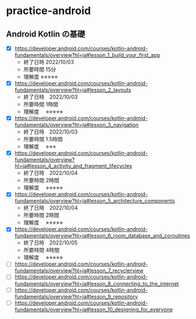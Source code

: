 # practice-android

## Android Kotlin の基礎

- [x] https://developer.android.com/courses/kotlin-android-fundamentals/overview?hl=ja#lesson_1_build_your_first_app
    - 終了日時 2022/10/03
    - 所要時間 15分
    - 理解度 ⭐︎⭐︎⭐︎⭐︎⭐︎
- [x] https://developer.android.com/courses/kotlin-android-fundamentals/overview?hl=ja#lesson_2_layouts
    - 終了日時　2022/10/03
    - 所要時間 1時間
    - 理解度 　⭐︎⭐︎⭐︎⭐︎⭐︎
- [x] https://developer.android.com/courses/kotlin-android-fundamentals/overview?hl=ja#lesson_3_navigation
    - 終了日時　2022/10/03
    - 所要時間 1.5時間
    - 理解度 　⭐︎⭐︎⭐︎
- [x] https://developer.android.com/courses/kotlin-android-fundamentals/overview?hl=ja#lesson_4_activity_and_fragment_lifecycles
    - 終了日時　2022/10/04
    - 所要時間 2時間
    - 理解度 　⭐︎⭐︎⭐︎⭐︎⭐︎
- [x] https://developer.android.com/courses/kotlin-android-fundamentals/overview?hl=ja#lesson_5_architecture_components
    - 終了日時　2022/10/04
    - 所要時間 2時間
    - 理解度 　⭐︎⭐︎⭐︎⭐︎⭐︎
- [x] https://developer.android.com/courses/kotlin-android-fundamentals/overview?hl=ja#lesson_6_room_database_and_coroutines
    - 終了日時　2022/10/05
    - 所要時間 4時間
    - 理解度 　⭐︎⭐︎⭐︎⭐︎⭐︎
- [ ] https://developer.android.com/courses/kotlin-android-fundamentals/overview?hl=ja#lesson_7_recyclerview
- [ ] https://developer.android.com/courses/kotlin-android-fundamentals/overview?hl=ja#lesson_8_connecting_to_the_internet
- [ ] https://developer.android.com/courses/kotlin-android-fundamentals/overview?hl=ja#lesson_9_repository
- [ ] https://developer.android.com/courses/kotlin-android-fundamentals/overview?hl=ja#lesson_10_designing_for_everyone
